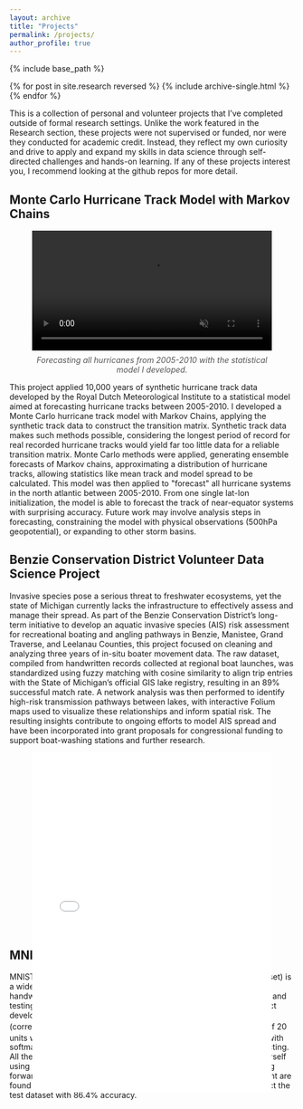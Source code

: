 ```yaml
---
layout: archive
title: "Projects"
permalink: /projects/
author_profile: true
---
```


{% include base_path %}

{% for post in site.research reversed %}
  {% include archive-single.html %}
{% endfor %}

This is a collection of personal and volunteer projects that I’ve completed outside of formal research settings. Unlike the work featured in the Research section, these projects were not supervised or funded, nor were they conducted for academic credit. Instead, they reflect my own curiosity and drive to apply and expand my skills in data science through self-directed challenges and hands-on learning. If any of these projects interest you, I recommend looking at the github repos for more detail. 

## Monte Carlo Hurricane Track Model with Markov Chains
<figure style="text-align: center;">
  <video controls autoplay muted loop style="width:100%; max-width: 800px;">
    <source src="../files/output.mp4" type="video/mp4">
    Your browser does not support the video tag.
  </video>
  <figcaption style="margin-top: 8px; font-style: italic; color: #555;">
    Forecasting all hurricanes from 2005-2010 with the statistical model I developed. 
  </figcaption>
</figure>
This project applied 10,000 years of synthetic hurricane track data developed by the Royal Dutch Meteorological Institute to a statistical model aimed at forecasting hurricane tracks between 2005-2010. I developed a Monte Carlo hurricane track model with Markov Chains, applying the synthetic track data to construct the transition matrix. Synthetic track data makes such methods possible, considering the longest period of record for real recorded hurricane tracks would yield far too little data for a reliable transition matrix. Monte Carlo methods were applied, generating ensemble forecasts of Markov chains, approximating a distribution of hurricane tracks, allowing statistics like mean track and model spread to be calculated. This model was then applied to "forecast" all hurricane systems in the north atlantic between 2005-2010. From one single lat-lon initialization, the model is able to forecast the track of near-equator systems with surprising accuracy. Future work may involve analysis steps in forecasting, constraining the model with physical observations (500hPa geopotential), or expanding to other storm basins. 

## Benzie Conservation District Volunteer Data Science Project
Invasive species pose a serious threat to freshwater ecosystems, yet the state of Michigan currently lacks the infrastructure to effectively assess and manage their spread. As part of the Benzie Conservation District’s long-term initiative to develop an aquatic invasive species (AIS) risk assessment for recreational boating and angling pathways in Benzie, Manistee, Grand Traverse, and Leelanau Counties, this project focused on cleaning and analyzing three years of in-situ boater movement data. The raw dataset, compiled from handwritten records collected at regional boat launches, was standardized using fuzzy matching with cosine similarity to align trip entries with the State of Michigan’s official GIS lake registry, resulting in an 89% successful match rate. A network analysis was then performed to identify high-risk transmission pathways between lakes, with interactive Folium maps used to visualize these relationships and inform spatial risk. The resulting insights contribute to ongoing efforts to model AIS spread and have been incorporated into grant proposals for congressional funding to support boat-washing stations and further research.
<figure style="text-align: center;">
  <div style="position: relative; width: 100%; height: 0; padding-bottom: 60%;">
    <iframe src="../files/connections.html" width="100%" height="600" style="border:none;">
    </iframe>
  </div>
  <figcaption style="margin-top: 10px; font-size: 0.9rem; color: #555;">
    Map illustrating frequent recreational boater and angler pathways (>3 occurances) between regional lakes in Northern Michigan. 
  </figcaption>
</figure>

## MNIST Image Classifier from scratch
MNIST (Modified National Institute of Standards and Technology dataset) is a widely-used collection of 60,000 grayscale, 28x28-pixel images of handwritten digits (0-9), serving as a standard benchmark for training and testing image processing and machine learning algorithms. This project developed a simple 2-layer neural network, with input layer of 784 (corresponding to the 28x28 pixels), the second layer $a^{[1]}$ consisting of 20 units with $tanh$ activation. And the final output layer $a^{[2]}$ with 10 units with softmax activation to correspond to the number 0-9 that we are predicting. All the functions applied throughout this entire project were written myself using numpy, no external libraries were used. Detailed steps explaining forward propagation, backward propagation, and parameter adjustment are found on the github repo for this project. The model was able to predict the test dataset with 86.4\% accuracy. 

